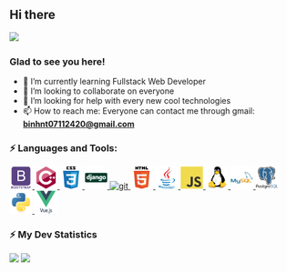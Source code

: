 <!--
![Banner](https://wallpapercave.com/wp/wp2960877.jpg)  
-->
<!--
<p align="center">   
  <img src="https://profile-counter.glitch.me/{ntbinh-stephen}/count.svg" />  
</p>
-->

<h2>Hi there</h2>
<img src="https://media.giphy.com/media/OZSPnYO9AEe9W/giphy.gif" width=150px>
<h3>Glad to see you here!</h3>  


<!-- - 🔭 I’m currently working on CMC Global  -->
- 🌱 I’m currently learning Fullstack Web Developer
- 👯 I’m looking to collaborate on everyone
- 🤔 I’m looking for help with every new cool technologies
- 📫 How to reach me: Everyone can contact me through gmail: **binhnt07112420@gmail.com**
<!--
- 😄 Pronouns: He/Him
- ⚡ Fun fact: 
-->
<!-- Language and Tools -->  
<h3 align="left">⚡ Languages and Tools:</h3>
<p align="left"> <a href="https://getbootstrap.com" target="_blank"> <img src="https://raw.githubusercontent.com/devicons/devicon/master/icons/bootstrap/bootstrap-plain-wordmark.svg" alt="bootstrap" width="40" height="40"/> </a> <a href="https://www.w3schools.com/cpp/" target="_blank"> <img src="https://raw.githubusercontent.com/devicons/devicon/master/icons/cplusplus/cplusplus-original.svg" alt="cplusplus" width="40" height="40"/> </a> <a href="https://www.w3schools.com/css/" target="_blank"> <img src="https://raw.githubusercontent.com/devicons/devicon/master/icons/css3/css3-original-wordmark.svg" alt="css3" width="40" height="40"/> </a> <a href="https://www.djangoproject.com/" target="_blank"> <img src="https://raw.githubusercontent.com/devicons/devicon/master/icons/django/django-original.svg" alt="django" width="40" height="40"/> </a> <a href="https://git-scm.com/" target="_blank"> <img src="https://www.vectorlogo.zone/logos/git-scm/git-scm-icon.svg" alt="git" width="40" height="40"/> </a> <a href="https://www.w3.org/html/" target="_blank"> <img src="https://raw.githubusercontent.com/devicons/devicon/master/icons/html5/html5-original-wordmark.svg" alt="html5" width="40" height="40"/> </a> <a href="https://www.java.com" target="_blank"> <img src="https://raw.githubusercontent.com/devicons/devicon/master/icons/java/java-original.svg" alt="java" width="40" height="40"/> </a> <a href="https://developer.mozilla.org/en-US/docs/Web/JavaScript" target="_blank"> <img src="https://raw.githubusercontent.com/devicons/devicon/master/icons/javascript/javascript-original.svg" alt="javascript" width="40" height="40"/> </a> <a href="https://www.linux.org/" target="_blank"> <img src="https://raw.githubusercontent.com/devicons/devicon/master/icons/linux/linux-original.svg" alt="linux" width="40" height="40"/> </a> <a href="https://www.mysql.com/" target="_blank"> <img src="https://raw.githubusercontent.com/devicons/devicon/master/icons/mysql/mysql-original-wordmark.svg" alt="mysql" width="40" height="40"/> </a> <a href="https://www.postgresql.org" target="_blank"> <img src="https://raw.githubusercontent.com/devicons/devicon/master/icons/postgresql/postgresql-original-wordmark.svg" alt="postgresql" width="40" height="40"/> </a> <a href="https://www.python.org" target="_blank"> <img src="https://raw.githubusercontent.com/devicons/devicon/master/icons/python/python-original.svg" alt="python" width="40" height="40"/> </a> <a href="https://vuejs.org/" target="_blank"> <img src="https://raw.githubusercontent.com/devicons/devicon/master/icons/vuejs/vuejs-original-wordmark.svg" alt="vuejs" width="40" height="40"/> </a> </p>

<!-- GitHub stats -->  
<h3>⚡ My Dev Statistics</h3>

<p>  
<!-- GitHub Stats -->  
<img height="180em" src="https://github-readme-stats.vercel.app/api?username=ntbinh-stephen&show_icons=true&hide_border=true&theme=tokyonight&hide_rank=true" />

<!-- Most Used Languages -->  
<img height="180em" src="https://github-readme-stats.vercel.app/api/top-langs/?username=ntbinh-stephen&exclude_repo=KNN-Image-Classification&show_icons=true&hide_border=true&layout=compact&langs_count=8&theme=tokyonight"/>  
</p>  

